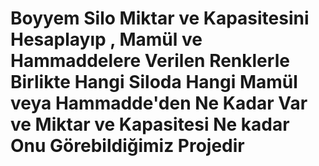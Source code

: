 # Boyyem Silo Miktar ve Kapasitesini Hesaplayıp , Mamül ve Hammaddelere Verilen Renklerle Birlikte Hangi Siloda Hangi Mamül veya Hammadde'den Ne Kadar Var ve Miktar ve Kapasitesi Ne kadar Onu Görebildiğimiz Projedir
